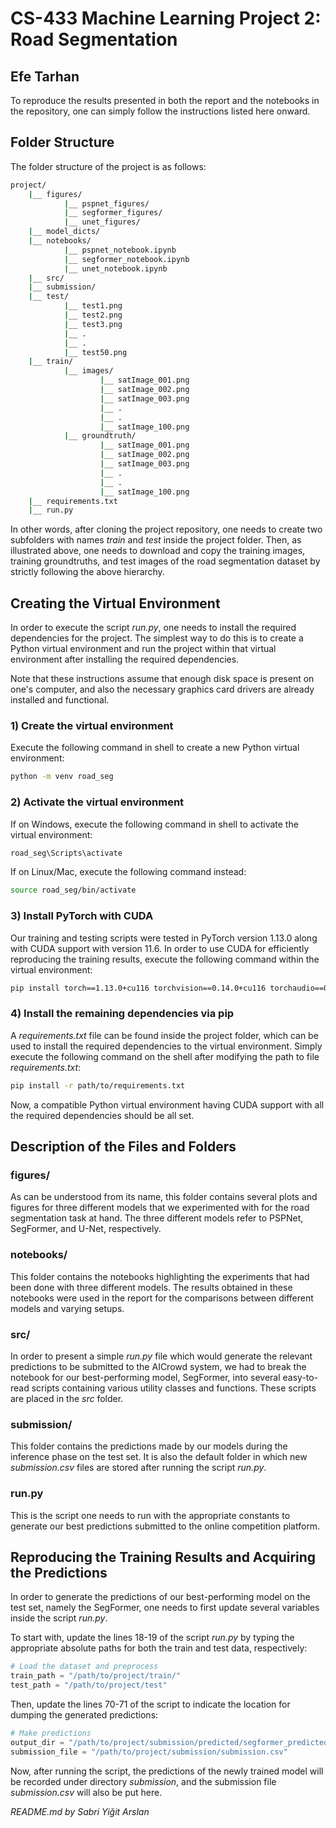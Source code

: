 # CS-433 Machine Learning Project 2: Road Segmentation

## Efe Tarhan

To reproduce the results presented in both the report and the notebooks in the repository, one can simply follow the instructions listed here onward.

## Folder Structure
The folder structure of the project is as follows:

```bash
project/
    |__ figures/
            |__ pspnet_figures/
            |__ segformer_figures/
            |__ unet_figures/
    |__ model_dicts/
    |__ notebooks/
            |__ pspnet_notebook.ipynb
            |__ segformer_notebook.ipynb
            |__ unet_notebook.ipynb
    |__ src/
    |__ submission/
    |__ test/
            |__ test1.png
            |__ test2.png
            |__ test3.png
            |__ .
            |__ .
            |__ test50.png
    |__ train/
            |__ images/
                    |__ satImage_001.png
                    |__ satImage_002.png
                    |__ satImage_003.png
                    |__ .
                    |__ .
                    |__ satImage_100.png
            |__ groundtruth/
                    |__ satImage_001.png
                    |__ satImage_002.png
                    |__ satImage_003.png
                    |__ .
                    |__ .
                    |__ satImage_100.png
    |__ requirements.txt
    |__ run.py
```

In other words, after cloning the project repository, one needs to create two subfolders with names *train* and *test* inside the project folder. Then, as illustrated above, one needs to download and copy the training images, training groundtruths, and test images of the road segmentation dataset by strictly following the above hierarchy.

## Creating the Virtual Environment

In order to execute the script *run.py*, one needs to install the required dependencies for the project. The simplest way to do this is to create a Python virtual environment and run the project within that virtual environment after installing the required dependencies.

Note that these instructions assume that enough disk space is present on one's computer, and also the necessary graphics card drivers are already installed and functional.

### 1) Create the virtual environment
Execute the following command in shell to create a new Python virtual environment:

```bash
python -m venv road_seg
```
### 2) Activate the virtual environment
If on Windows, execute the following command in shell to activate the virtual environment:
```bash
road_seg\Scripts\activate
```
If on Linux/Mac, execute the following command instead:
```bash
source road_seg/bin/activate
```

### 3) Install PyTorch with CUDA
Our training and testing scripts were tested in PyTorch version 1.13.0 along with CUDA support with version 11.6. In order to use CUDA for efficiently reproducing the training results, execute the following command within the virtual environment:

```bash
pip install torch==1.13.0+cu116 torchvision==0.14.0+cu116 torchaudio==0.13.0 --extra-index-url https://download.pytorch.org/whl/cu116
```

### 4) Install the remaining dependencies via pip
A *requirements.txt* file can be found inside the project folder, which can be used to install the required dependencies to the virtual environment. Simply execute the following command on the shell after modifying the path to file *requirements.txt*:

```bash
pip install -r path/to/requirements.txt
``` 
Now, a compatible Python virtual environment having CUDA support with all the required dependencies should be all set.


## Description of the Files and Folders

### figures/
As can be understood from its name, this folder contains several plots and figures for three different models that we experimented with for the road segmentation task at hand. The three different models refer to PSPNet, SegFormer, and U-Net, respectively.

### notebooks/
This folder contains the notebooks highlighting the experiments that had been done with three different models. The results obtained in these notebooks were used in the report for the comparisons between different models and varying setups.

### src/
In order to present a simple *run.py* file which would generate the relevant predictions to be submitted to the AICrowd system, we had to break the notebook for our best-performing model, SegFormer, into several easy-to-read scripts containing various utility classes and functions. These scripts are placed in the *src* folder.

### submission/
This folder contains the predictions made by our models during the inference phase on the test set. It is also the default folder in which new *submission.csv* files are stored after running the script *run.py*.

### run.py
This is the script one needs to run with the appropriate constants to generate our best predictions submitted to the online competition platform.

## Reproducing the Training Results and Acquiring the Predictions

In order to generate the predictions of our best-performing model on the test set, namely the SegFormer, one needs to first update several variables inside the script *run.py*.

To start with, update the lines 18-19 of the script *run.py* by typing the appropriate absolute paths for both the train and test data, respectively:

```python
# Load the dataset and preprocess
train_path = "/path/to/project/train/"
test_path = "/path/to/project/test"
```

Then, update the lines 70-71 of the script to indicate the location for dumping the generated predictions:

```python
# Make predictions
output_dir = "/path/to/project/submission/predicted/segformer_predicted"
submission_file = "/path/to/project/submission/submission.csv"
```

Now, after running the script, the predictions of the newly trained model will be recorded under directory *submission*, and the submission file *submission.csv* will also be put here.


_README.md by Sabri Yiğit Arslan_
 
